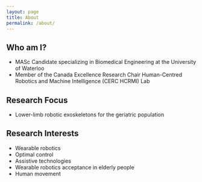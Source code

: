 ```yaml
---
layout: page
title: About
permalink: /about/
---
```


## Who am I?
- MASc Candidate specializing in Biomedical Engineering at the University of Waterloo
- Member of the Canada Excellence Research Chair Human-Centred Robotics and Machine Intelligence (CERC HCRMI) Lab

## Research Focus
- Lower-limb robotic exoskeletons for the geriatric population

## Research Interests
- Wearable robotics
- Optimal control
- Assistive technologies
- Wearable robotics acceptance in elderly people
- Human movement

<!---
This is the base Jekyll theme. You can find out more info about customizing your Jekyll theme, as well as basic Jekyll usage documentation at [jekyllrb.com](https://jekyllrb.com/)

You can find the source code for Minima at GitHub:
[jekyll][jekyll-organization] /
[minima](https://github.com/jekyll/minima)

You can find the source code for Jekyll at GitHub:
[jekyll][jekyll-organization] /
[jekyll](https://github.com/jekyll/jekyll)


[jekyll-organization]: https://github.com/jekyll
--->

